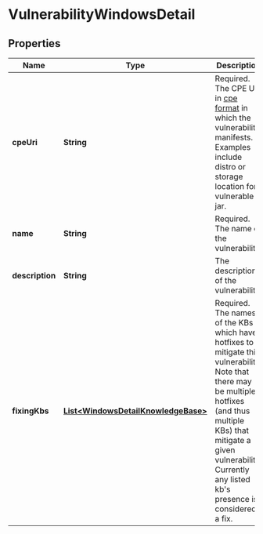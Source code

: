 # VulnerabilityWindowsDetail

## Properties
Name | Type | Description | Notes
------------ | ------------- | ------------- | -------------
**cpeUri** | **String** | Required. The CPE URI in [cpe format](https://cpe.mitre.org/specification/) in which the vulnerability manifests. Examples include distro or storage location for vulnerable jar. |  [optional]
**name** | **String** | Required. The name of the vulnerability. |  [optional]
**description** | **String** | The description of the vulnerability. |  [optional]
**fixingKbs** | [**List&lt;WindowsDetailKnowledgeBase&gt;**](WindowsDetailKnowledgeBase.md) | Required. The names of the KBs which have hotfixes to mitigate this vulnerability. Note that there may be multiple hotfixes (and thus multiple KBs) that mitigate a given vulnerability. Currently any listed kb&#x27;s presence is considered a fix. |  [optional]

